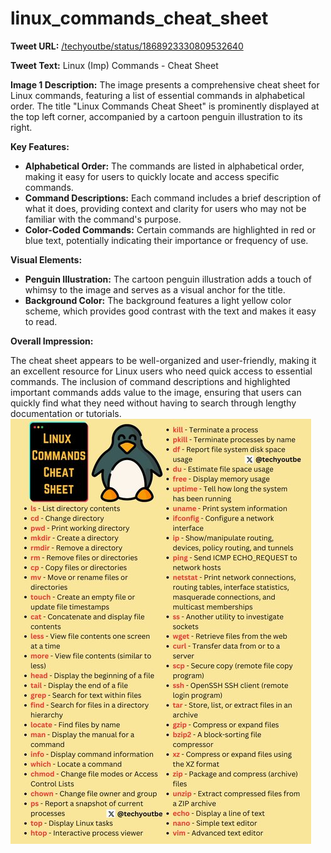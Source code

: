 # linux_commands_cheat_sheet

**Tweet URL:** [/techyoutbe/status/1868923330809532640](/techyoutbe/status/1868923330809532640)

**Tweet Text:** Linux (Imp) Commands - Cheat Sheet 

**Image 1 Description:** The image presents a comprehensive cheat sheet for Linux commands, featuring a list of essential commands in alphabetical order. The title "Linux Commands Cheat Sheet" is prominently displayed at the top left corner, accompanied by a cartoon penguin illustration to its right.

**Key Features:**

* **Alphabetical Order:** The commands are listed in alphabetical order, making it easy for users to quickly locate and access specific commands.
* **Command Descriptions:** Each command includes a brief description of what it does, providing context and clarity for users who may not be familiar with the command's purpose.
* **Color-Coded Commands:** Certain commands are highlighted in red or blue text, potentially indicating their importance or frequency of use.

**Visual Elements:**

* **Penguin Illustration:** The cartoon penguin illustration adds a touch of whimsy to the image and serves as a visual anchor for the title.
* **Background Color:** The background features a light yellow color scheme, which provides good contrast with the text and makes it easy to read.

**Overall Impression:**

The cheat sheet appears to be well-organized and user-friendly, making it an excellent resource for Linux users who need quick access to essential commands. The inclusion of command descriptions and highlighted important commands adds value to the image, ensuring that users can quickly find what they need without having to search through lengthy documentation or tutorials.
![Image 1](./image_1.jpg)
